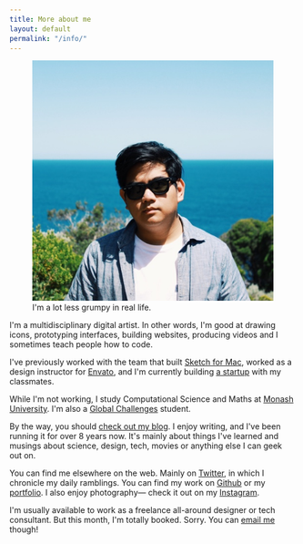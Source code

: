 ```yaml
---
title: More about me
layout: default
permalink: "/info/"
---
```


<figure class="pull-left">
	<img src="/static/images/carlos.jpg"/>
	<figcaption>I'm a lot less grumpy in real life.</figcaption>
</figure>

I'm a multidisciplinary digital artist. In other words, I'm good at drawing icons, prototyping interfaces, building websites, producing videos and I sometimes teach people how to code. 

I've previously worked with the team that built [Sketch for Mac](https://sketchapp.com), worked as a design instructor for [Envato](https://envato.com), and I'm currently building [a startup](http://initiator.fund) with my classmates.

While I'm not working, I study Computational Science and Maths at [Monash University](https://monash.edu). I'm also a [Global Challenges](https://www.monash.edu/global-challenges) student.

By the way, you should [check out my blog](/blog/). I enjoy writing, and I've been running it for over 8 years now. It's mainly about things I've learned and musings about science, design, tech, movies or anything else I can geek out on.

You can find me elsewhere on the web. Mainly on [Twitter](https://twitter.com/cjmlgrto), in which I chronicle my daily ramblings. You can find my work on [Github](https://github.com/cjmlgrto) or my [portfolio](/work/). I also enjoy photography— check it out on my [Instagram](https://instagram.com/cjmlgrto).

I'm usually available to work as a freelance all-around designer or tech consultant. But this month, I'm totally booked. Sorry. You can [email me](mailto:) though!